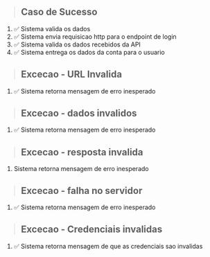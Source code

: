 > ## Caso de Sucesso
1. ✅ Sistema valida os dados
2. ✅ Sistema envia requisicao http para o endpoint de login
3. ✅ Sistema valida os dados recebidos da API
4. ✅ Sistema entrega os dados da conta para o usuario

> ## Excecao - URL Invalida
1. ✅ Sistema retorna mensagem de erro inesperado

> ## Excecao - dados invalidos
1. ✅ Sistema retorna mensagem de erro inesperado

> ## Excecao - resposta invalida
1. Sistema retorna mensagem de erro inesperado

> ## Excecao - falha no servidor
1. ✅ Sistema retorna mensagem de erro inesperado

> ## Excecao - Credenciais invalidas
1. ✅ Sistema retorna mensagem de que as credenciais sao invalidas
